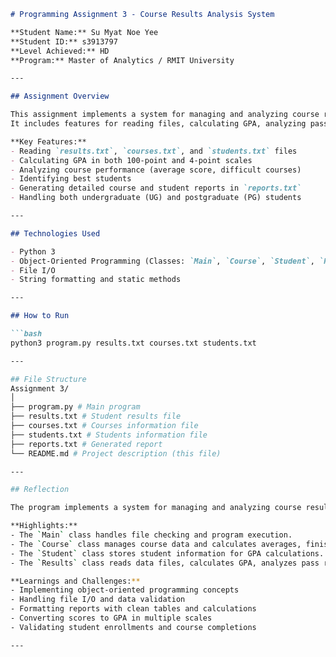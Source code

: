 ```markdown
# Programming Assignment 3 - Course Results Analysis System

**Student Name:** Su Myat Noe Yee  
**Student ID:** s3913797  
**Level Achieved:** HD  
**Program:** Master of Analytics / RMIT University  

---

## Assignment Overview

This assignment implements a system for managing and analyzing course results and student information.  
It includes features for reading files, calculating GPA, analyzing pass rates, and generating reports for students and courses.

**Key Features:**
- Reading `results.txt`, `courses.txt`, and `students.txt` files
- Calculating GPA in both 100-point and 4-point scales
- Analyzing course performance (average score, difficult courses)
- Identifying best students
- Generating detailed course and student reports in `reports.txt`
- Handling both undergraduate (UG) and postgraduate (PG) students

---

## Technologies Used

- Python 3
- Object-Oriented Programming (Classes: `Main`, `Course`, `Student`, `Results`)
- File I/O
- String formatting and static methods

---

## How to Run

```bash
python3 program.py results.txt courses.txt students.txt

---

## File Structure
Assignment 3/
│
├── program.py # Main program
├── results.txt # Student results file
├── courses.txt # Courses information file
├── students.txt # Students information file
├── reports.txt # Generated report
└── README.md # Project description (this file)

---

## Reflection

The program implements a system for managing and analyzing course results and student information.  

**Highlights:**
- The `Main` class handles file checking and program execution.  
- The `Course` class manages course data and calculates averages, finished/ongoing students.  
- The `Student` class stores student information for GPA calculations.  
- The `Results` class reads data files, calculates GPA, analyzes pass rates, identifies difficult courses, and generates reports.  

**Learnings and Challenges:**
- Implementing object-oriented programming concepts
- Handling file I/O and data validation
- Formatting reports with clean tables and calculations
- Converting scores to GPA in multiple scales
- Validating student enrollments and course completions

---


